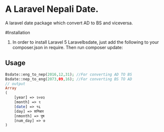 # A Laravel Nepali Date.

A laravel date package which convert AD to BS and viceversa.

#Installation
1) In order to install Laravel 5 Laravelbsdate, just add the following to your composer.json in require. Then run composer update:

## Usage

```php
Bsdate::eng_to_nep(2016,12,31); //For converting AD TO BS
Bsdate::nep_to_eng(2073,09,16); //For converting BS TO AD
// output 
Array
(
    [year] => २०७३
    [month] => ९
    [date] => १६
    [day] => शनिबार
    [nmonth] => पुष
    [num_day] => ७
)
```


